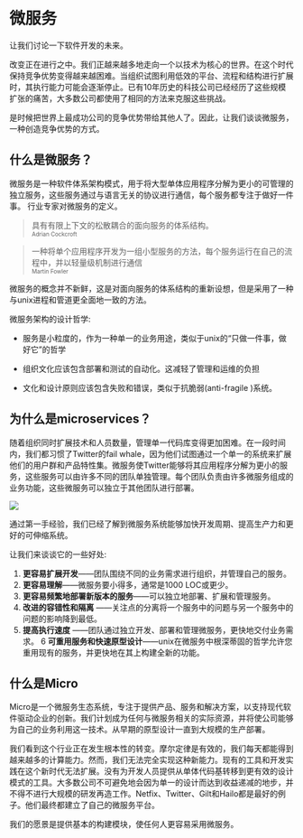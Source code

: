 # 微服务

让我们讨论一下软件开发的未来。

改变正在进行之中。我们正越来越多地走向一个以技术为核心的世界。在这个时代保持竞争优势变得越来越困难。当组织试图利用低效的平台、流程和结构进行扩展时，其执行能力可能会逐渐停止。已有10年历史的科技公司已经经历了这些规模扩张的痛苦，大多数公司都使用了相同的方法来克服这些挑战。

是时候把世界上最成功公司的竞争优势带给其他人了。因此，让我们谈谈微服务，一种创造竞争优势的方式。

## 什么是微服务？

微服务是一种软件体系架构模式，用于将大型单体应用程序分解为更小的可管理的独立服务，这些服务通过与语言无关的协议进行通信，每个服务都专注于做好一件事。
行业专家对微服务的定义。

> 具有有限上下文的松散耦合的面向服务的体系结构。
</br><font size=1>Adrian Cockcroft</font>

> 一种将单个应用程序开发为一组小型服务的方法，每个服务运行在自己的流程中，并以轻量级机制进行通信
</br><font size=1>Martin Fowler</font>

微服务的概念并不新鲜，这是对面向服务的体系结构的重新设想，但是采用了一种与unix进程和管道更全面地一致的方法。

微服务架构的设计哲学:

- 服务是小粒度的，作为一种单一的业务用途，类似于unix的“只做一件事，做好它”的哲学

- 组织文化应该包含部署和测试的自动化。这减轻了管理和运维的负担

- 文化和设计原则应该包含失败和错误，类似于抗脆弱(anti-fragile )系统。

## 为什么是microservices？

随着组织同时扩展技术和人员数量，管理单一代码库变得更加困难。在一段时间内，我们都习惯了Twitter的fail whale，因为他们试图通过一个单一的系统来扩展他们的用户群和产品特性集。微服务使Twitter能够将其应用程序分解为更小的服务，这些服务可以由许多不同的团队单独管理。每个团队负责由许多微服务组成的业务功能，这些微服务可以独立于其他团队进行部署。

<img src="https://micro.mu/docs/images/micro-service-architecture.png"/>

通过第一手经验，我们已经了解到微服务系统能够加快开发周期、提高生产力和更好的可伸缩系统。

让我们来谈谈它的一些好处:

1. **更容易扩展开发**——团队围绕不同的业务需求进行组织，并管理自己的服务。
2. **更容易理解**——微服务要小得多，通常是1000 LOC或更少。
3. **更容易频繁地部署新版本的服务**——可以独立地部署、扩展和管理服务。
4. **改进的容错性和隔离** ——关注点的分离将一个服务中的问题与另一个服务中的问题的影响降到最低。
5. **提高执行速度** ——团队通过独立开发、部署和管理微服务，更快地交付业务需求。
6 **可重用服务和快速原型设计**——unix在微服务中根深蒂固的哲学允许您重用现有的服务，并更快地在其上构建全新的功能。

## 什么是Micro

Micro是一个微服务生态系统，专注于提供产品、服务和解决方案，以支持现代软件驱动企业的创新。我们计划成为任何与微服务相关的实际资源，并将使公司能够为自己的业务利用这一技术。从早期的原型设计一直到大规模的生产部署。

我们看到这个行业正在发生根本性的转变。摩尔定律是有效的，我们每天都能得到越来越多的计算能力。然而，我们无法完全实现这种新能力。现有的工具和开发实践在这个新时代无法扩展。没有为开发人员提供从单体代码基转移到更有效的设计模式的工具。大多数公司不可避免地会因为单一的设计而达到收益递减的地步，并不得不进行大规模的研发再造工作。Netfix、Twitter、Gilt和Hailo都是最好的例子。他们最终都建立了自己的微服务平台。

我们的愿景是提供基本的构建模块，使任何人更容易采用微服务。